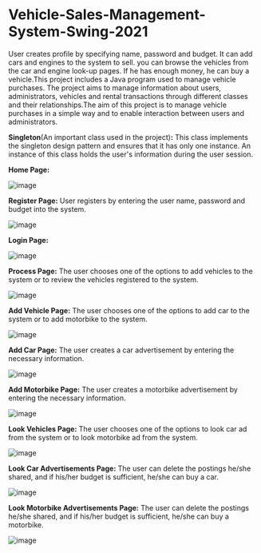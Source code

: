 # Vehicle-Sales-Management-System-Swing-2021
User creates profile by specifying name, password and budget. It can add cars and engines to the system to sell. you can browse the vehicles from the car and engine look-up pages. If he has enough money, he can buy a vehicle.This project includes a Java program used to manage vehicle purchases. The project aims to manage information about users, administrators, vehicles and rental transactions through different classes and their relationships.The aim of this project is to manage vehicle purchases in a simple way and to enable interaction between users and administrators.



**Singleton**(An important class used in the project)**:** This class implements the singleton design pattern and ensures that it has only one instance. An instance of this class holds the user's information during the user session.

**Home Page:**

![image](https://github.com/aliSiyar/Vehciles-For-Sale-DBMS-FLASK/assets/95187142/507d7f8a-2cb3-4dbc-bdf0-ae36edb14f21)

**Register Page:** User registers by entering the user name, password and budget into the system.

![image](https://github.com/aliSiyar/Vehciles-For-Sale-DBMS-FLASK/assets/95187142/4d11d2a7-5ecb-42da-bcd1-9f6f3ec1faef)

**Login Page:**

![image](https://github.com/aliSiyar/Vehicle-Sales-Management-System-Swing-2021/assets/95187142/245510d5-d354-4024-b91d-12c60fd8c9f9)

**Process Page:** The user chooses one of the options to add vehicles to the system or to review the vehicles registered to the system.

![image](https://github.com/aliSiyar/Vehicle-Sales-Management-System-Swing-2021/assets/95187142/feb230a0-53b4-4943-beb2-8edd204a0414)

**Add Vehicle Page:**  The user chooses one of the options to add car to the system or to add motorbike to the system.

![image](https://github.com/aliSiyar/Vehicle-Sales-Management-System-Swing-2021/assets/95187142/a6718095-7426-44c8-ad4f-5d67cd39a6bc)

**Add Car Page:** The user creates a car advertisement by entering the necessary information.

![image](https://github.com/aliSiyar/Vehicle-Sales-Management-System-Swing-2021/assets/95187142/b9d99071-c698-4abf-830f-6620edf41638)

**Add Motorbike Page:** The user creates a motorbike advertisement by entering the necessary information.

![image](https://github.com/aliSiyar/Vehicle-Sales-Management-System-Swing-2021/assets/95187142/519d88e2-8f11-4817-85a5-ff9be01a37f4)

**Look Vehicles Page:**  The user chooses one of the options to look car ad from the system or to look motorbike ad from the system.

![image](https://github.com/aliSiyar/Vehicle-Sales-Management-System-Swing-2021/assets/95187142/b8991e69-ab90-492c-996a-00c0461f17ae)

**Look Car Advertisements Page:**  The user can delete the postings he/she shared, and if his/her budget is sufficient, he/she can buy a car.

![image](https://github.com/aliSiyar/Vehicle-Sales-Management-System-Swing-2021/assets/95187142/09f4c2f5-69ab-4739-9649-0fec39874aeb)

**Look Motorbike Advertisements Page:**  The user can delete the postings he/she shared, and if his/her budget is sufficient, he/she can buy a motorbike.

![image](https://github.com/aliSiyar/Vehicle-Sales-Management-System-Swing-2021/assets/95187142/e05597a1-22fb-43a2-848a-13bb07c8466a)








